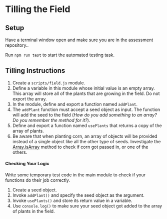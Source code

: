 # Tilling the Field

## Setup

Have a terminal window open and make sure you are in the assessment repository..

Run `npm run test` to start the automated testing task.

## Tilling Instructions

1. Create a `scripts/field.js` module.
1. Define a variable in this module whose initial value is an empty array. This array will store all of the plants that are growing in the field. Do not export the array.
1. In the module, define and export a function named `addPlant`.
1. The `addPlant` function must accept a seed object as input. The function will add the seed to the field (_How do you add something to an array? Do you remember the method for it?_).
1. Define and export a function named `usePlants` that returns a copy of the array of plants.
1. Be aware that when planting corn, an array of objects will be provided instead of a single object like all the other type of seeds. Investigate the [Array.isArray](https://www.geeksforgeeks.org/javascript-array-isarray-function/) method to check if corn got passed in, or one of the others.

#### Checking Your Logic

Write some temporary test code in the main module to check if your functions do their job correctly.

1. Create a seed object.
1. Invoke `addPlant()` and specify the seed object as the argument.
1. Invoke `usePlants()` and store its return value in a variable.
1. Use `console.log()` to make sure your seed object got added to the array of plants in the field.
